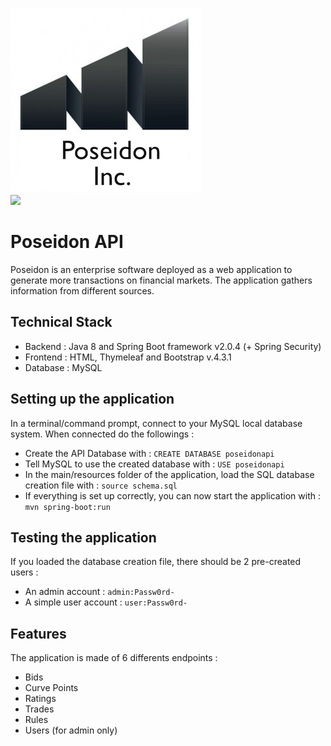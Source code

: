 <p align="center">
  
<img src="./doc/poseidon-logo.png"><br>
<img src="[./doc/poseidon-logo.png](https://forthebadge.com/images/badges/made-with-java.svg)">

</p>

# Poseidon API
Poseidon is an enterprise software deployed as a web application to generate more transactions on financial markets. The application gathers information from different sources.


## Technical Stack
- Backend : Java 8 and Spring Boot framework v2.0.4 (+ Spring Security)
- Frontend : HTML, Thymeleaf and Bootstrap v.4.3.1
- Database : MySQL

## Setting up the application
In a terminal/command prompt, connect to your MySQL local database system. When connected do the followings : 
- Create the API Database with : `CREATE DATABASE poseidonapi`
- Tell MySQL to use the created database with : `USE poseidonapi`
- In the main/resources folder of the application, load the SQL database creation file with : `source schema.sql`
- If everything is set up correctly, you can now start the application with : `mvn spring-boot:run`

## Testing the application
If you loaded the database creation file, there should be 2 pre-created users :
- An admin account : `admin:Passw0rd-`
- A simple user account : `user:Passw0rd-`

## Features
The application is made of 6 differents endpoints : 
- Bids
- Curve Points
- Ratings
- Trades
- Rules
- Users (for admin only)
